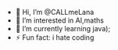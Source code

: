 - 👋 Hi, I’m @CALLmeLana
- 👀 I’m interested in AI,maths
- 🌱 I’m currently learning java);
- ⚡ Fun fact: i hate coding

<!---
CALLmeLana/CALLmeLana is a ✨ special ✨ repository because its `README.md` (this file) appears on your GitHub profile.
You can click the Preview link to take a look at your changes.
--->
